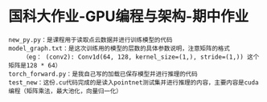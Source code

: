 # 国科大作业-GPU编程与架构-期中作业
    new_py.py：是课程用于读取点云数据并进行训练模型的代码
    model_graph.txt：是这次训练用的模型的层数的具体参数说明，注意矩阵的格式
        （eg： (conv2): Conv1d(64, 128, kernel_size=(1,), stride=(1,)) 这个矩阵是128 * 64）
    torch_forward.py：是我自己写的加载已保存模型并进行推理的代码
    test_new：这份.cu代码完成的是读入pointnet测试集并进行推理的内容，主要内容是cuda编程（矩阵乘法，最大池化，向量归一化）
